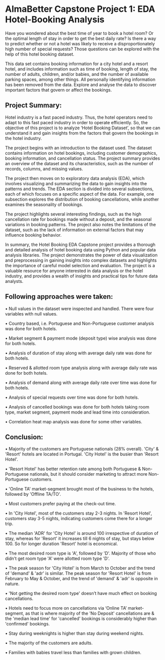 # AlmaBetter Capstone Project 1: EDA Hotel-Booking Analysis

Have you wondered about the best time of year to book a hotel room? Or the optimal length of stay in order to get the best daily rate? Is there a way to predict whether or not a hotel was likely to receive a disproportionately high number of special requests?
Those questions can be explored with the help of this hotel booking dataset.

This data set contains booking information for a city hotel and a resort hotel, and includes information such as time of booking, length of stay, the number of adults, children, and/or babies, and the number of available parking spaces, among other things. All personally identifying information has been removed from the data.
Explore and analyse the data to discover important factors that govern or affect the bookings.

## Project Summary:
Hotel industry is a fast paced industry. Thus, the hotel operators need to adapt to this fast paced industry in order to operate efficiently. So, the objective of this project is to analyze ‘Hotel Booking Dataset’, so that we can understand it and gain insights from the factors that govern the bookings in the hotel industry.

The project begins with an introduction to the dataset used. The dataset contains information on hotel bookings, including customer demographics, booking information, and cancellation status. The project summary provides an overview of the dataset and its characteristics, such as the number of records, columns, and missing values.

The project then moves on to exploratory data analysis (EDA), which involves visualizing and summarizing the data to gain insights into the patterns and trends. The EDA section is divided into several subsections, each of which focuses on a specific aspect of the data. For example, one subsection explores the distribution of booking cancellations, while another examines the seasonality of bookings.

The project highlights several interesting findings, such as the high cancellation rate for bookings made without a deposit, and the seasonal variations in booking patterns. The project also notes the limitations of the dataset, such as the lack of information on external factors that may influence booking behavior.

In summary, the Hotel Booking EDA Capstone project provides a thorough and detailed analysis of hotel booking data using Python and popular data analysis libraries. The project demonstrates the power of data visualization and preprocessing in gaining insights into complex datasets and highlights the importance of careful model selection and evaluation. The project is a valuable resource for anyone interested in data analysis or the hotel industry, and provides a wealth of insights and practical tips for future data analysts.

## Following approaches were taken:
• Null values in the dataset were inspected and handled. There were four variables with null values.

• Country based, i.e. Portuguese and Non-Portuguese customer analysis was done for both hotels.

• Market segment & payment mode (deposit type) wise analysis was done for both hotels.

• Analysis of duration of stay along with average daily rate was done for both hotels.

• Reserved & allotted room type analysis along with average daily rate was done for both hotels.

• Analysis of demand along with average daily rate over time was done for both hotels.

• Analysis of special requests over time was done for both hotels.

• Analysis of cancelled bookings was done for both hotels taking room type, market segment, payment mode and lead time into consideration.

• Correlation heat map analysis was done for some other variables.

## Conclusion:
• Majority of the customers are Portuguese nationals (28% overall). 'City' & 'Resort' hotels are located in Portugal. 'City Hotel' is the busier than 'Resort Hotel'.

• 'Resort Hotel' has better retention rate among both Portuguese & Non-Portuguese nationals, but it should consider marketing to attract more Non-Portuguese customers.

• 'Online TA' market-segment brought most of the business to the hotels, followed by 'Offline TA/TO'.

• Most customers prefer paying at the check-out time.

• In 'City Hotel', most of the customers stay 2-3 nights. In 'Resort Hotel', customers stay 3-5 nights, indicating customers come there for a longer trip.

• The median 'ADR' for 'City Hotel' is around 100 irrespective of duration of stay, whereas for 'Resort' it increases till 6 nights of stay, but stays below 100. So for longer duration 'Resort' hotel is economical.

• The most desired room type is 'A', followed by 'D'. Majority of those who didn’t get room type 'A' were allotted room type 'D'.

• The peak season for 'City Hotel' is from March to October and the trend of 'demand' & 'adr' is similar. The peak season for 'Resort Hotel' is from February to May & October, and the trend of 'demand' & 'adr' is opposite in nature.

• 'Not getting the desired room type' doesn’t have much effect on booking cancellations.

• Hotels need to focus more on cancellations via ‘Online TA’ market-segment, as that is where majority of the 'No Deposit' cancellations are & the 'median lead time' for 'cancelled' bookings is considerably higher than 'confirmed' bookings.

• Stay during weeknights is higher than stay during weekend nights.

• The majority of the customers are adults.

• Families with babies travel less than families with grown children.
